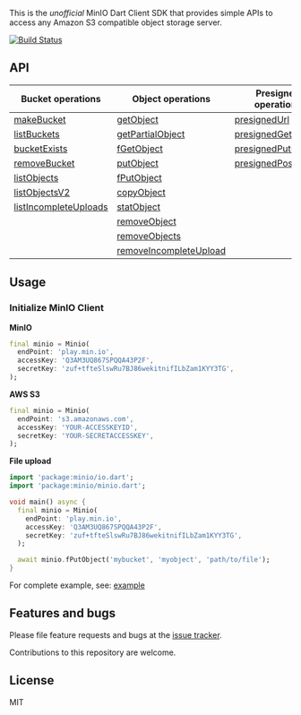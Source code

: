 This is the _unofficial_ MinIO Dart Client SDK that provides simple APIs to access any Amazon S3 compatible object storage server.


[![Build Status](https://travis-ci.org/xtyxtyx/minio-dart.svg?branch=master)](https://travis-ci.org/xtyxtyx/minio-dart)


## API

| Bucket operations       | Object operations        | Presigned operations | Bucket Policy & Notification operations |
|-------------------------|--------------------------|----------------------|-----------------------------------------|
| [makeBucket]            | [getObject]              | [presignedUrl]       | [getBucketNotification]                 |
| [listBuckets]           | [getPartialObject]       | [presignedGetObject] | [setBucketNotification]                 |
| [bucketExists]          | [fGetObject]             | [presignedPutObject] | [removeAllBucketNotification]           |
| [removeBucket]          | [putObject]              | [presignedPostPolicy]| [listenBucketNotification]              |
| [listObjects]           | [fPutObject]             |                      | [getBucketPolicy]                       |
| [listObjectsV2]         | [copyObject]             |                      | [setBucketPolicy]                       |
| [listIncompleteUploads] | [statObject]             |                      |                                         |
|                         | [removeObject]           |                      |                                         |
|                         | [removeObjects]          |                      |                                         |
|                         | [removeIncompleteUpload] |                      |                                         |


## Usage

### Initialize MinIO Client

**MinIO**

```dart
final minio = Minio(
  endPoint: 'play.min.io',
  accessKey: 'Q3AM3UQ867SPQQA43P2F',
  secretKey: 'zuf+tfteSlswRu7BJ86wekitnifILbZam1KYY3TG',
);
```

**AWS S3**

```dart
final minio = Minio(
  endPoint: 's3.amazonaws.com',
  accessKey: 'YOUR-ACCESSKEYID',
  secretKey: 'YOUR-SECRETACCESSKEY',
);
```

**File upload**
```dart
import 'package:minio/io.dart';
import 'package:minio/minio.dart';

void main() async {
  final minio = Minio(
    endPoint: 'play.min.io',
    accessKey: 'Q3AM3UQ867SPQQA43P2F',
    secretKey: 'zuf+tfteSlswRu7BJ86wekitnifILbZam1KYY3TG',
  );

  await minio.fPutObject('mybucket', 'myobject', 'path/to/file');
}
```

For complete example, see: [example]

## Features and bugs

Please file feature requests and bugs at the [issue tracker][tracker].

Contributions to this repository are welcome.

## License

MIT

[tracker]: https://github.com/xtyxtyx/minio-dart/issues
[example]: https://pub.dev/packages/minio#-example-tab-
[link text itself]: http://www.reddit.com

[makeBucket]: https://pub.dev/documentation/minio/latest/minio/Minio/makeBucket.html
[listBuckets]: https://pub.dev/documentation/minio/latest/minio/Minio/listBuckets.html
[bucketExists]: https://pub.dev/documentation/minio/latest/minio/Minio/bucketExists.html
[removeBucket]: https://pub.dev/documentation/minio/latest/minio/Minio/removeBucket.html
[listObjects]: https://pub.dev/documentation/minio/latest/minio/Minio/listObjects.html
[listObjectsV2]: https://pub.dev/documentation/minio/latest/minio/Minio/listObjectsV2.html
[listIncompleteUploads]: https://pub.dev/documentation/minio/latest/minio/Minio/listIncompleteUploads.html

[getObject]: https://pub.dev/documentation/minio/latest/minio/Minio/getObject.html
[getPartialObject]: https://pub.dev/documentation/minio/latest/minio/Minio/getPartialObject.html
[putObject]: https://pub.dev/documentation/minio/latest/minio/Minio/putObject.html
[copyObject]: https://pub.dev/documentation/minio/latest/minio/Minio/copyObject.html
[statObject]: https://pub.dev/documentation/minio/latest/minio/Minio/statObject.html
[removeObject]: https://pub.dev/documentation/minio/latest/minio/Minio/removeObject.html
[removeObjects]: https://pub.dev/documentation/minio/latest/minio/Minio/removeObjects.html
[removeIncompleteUpload]: https://pub.dev/documentation/minio/latest/minio/Minio/removeIncompleteUpload.html

[fGetObject]: https://pub.dev/documentation/minio/latest/io/MinioX/fGetObject.html
[fPutObject]: https://pub.dev/documentation/minio/latest/io/MinioX/fPutObject.html

[presignedUrl]: https://pub.dev/documentation/minio/latest/minio/Minio/presignedUrl.html
[presignedGetObject]: https://pub.dev/documentation/minio/latest/minio/Minio/presignedGetObject.html
[presignedPutObject]: https://pub.dev/documentation/minio/latest/minio/Minio/presignedPutObject.html
[presignedPostPolicy]: https://pub.dev/documentation/minio/latest/minio/Minio/presignedPostPolicy.html

[getBucketNotification]: https://pub.dev/documentation/minio/latest/minio/Minio/getBucketNotification.html
[setBucketNotification]: https://pub.dev/documentation/minio/latest/minio/Minio/setBucketNotification.html
[removeAllBucketNotification]: https://pub.dev/documentation/minio/latest/minio/Minio/removeAllBucketNotification.html
[listenBucketNotification]: https://pub.dev/documentation/minio/latest/minio/Minio/listenBucketNotification.html

[getBucketPolicy]: https://pub.dev/documentation/minio/latest/minio/Minio/getBucketPolicy.html
[setBucketPolicy]: https://pub.dev/documentation/minio/latest/minio/Minio/setBucketPolicy.html
